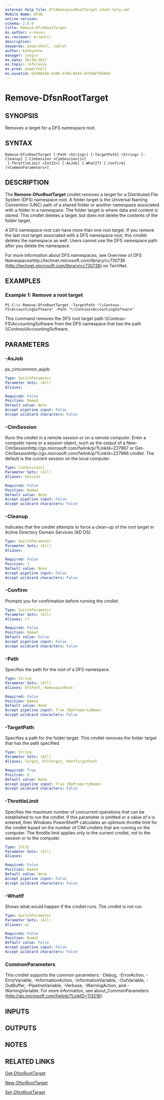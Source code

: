 ```yaml
---
external help file: DfsNamespaceRootTarget.cdxml-help.xml
Module Name: DFSN
online version: 
schema: 2.0.0
title: Remove-DfsnRootTarget
ms.author: v-kaunu
ms.reviewer: brianlic
description: 
keywords: powershell, cmdlet
author: Kateyanne
manager: jasgro
ms.date: 10/30/2017
ms.topic: reference
ms.prod: powershell
ms.assetid: E84B8448-420D-4784-B444-EFFDAFFB5069
---
```


# Remove-DfsnRootTarget

## SYNOPSIS
Removes a target for a DFS namespace root.

## SYNTAX

```
Remove-DfsnRootTarget [-Path <String>] [-TargetPath] <String> [-Cleanup] [-CimSession <CimSession[]>]
 [-ThrottleLimit <Int32>] [-AsJob] [-WhatIf] [-Confirm] [<CommonParameters>]
```

## DESCRIPTION
The **Remove-DfsnRootTarget** cmdlet removes a target for a Distributed File System (DFS) namespace root.
A folder target is the Universal Naming Convention (UNC) path of a shared folder or another namespace associated with a folder in a namespace.
The folder target is where data and content is stored.
This cmdlet deletes a target, but does not delete the contents of the folder target.

A DFS namespace root can have more than one root target.
If you remove the last root target associated with a DFS namespace root, this cmdlet deletes the namespace as well.
Users cannot use the DFS namespace path after you delete the namespace.

For more information about DFS namespaces, see Overview of DFS Namespaceshttp://technet.microsoft.com/library/cc730736 (http://technet.microsoft.com/library/cc730736) on TechNet.

## EXAMPLES

### Example 1: Remove a root target
```
PS C:\> Remove-DfsnRootTarget -TargetPath "\\Contoso-FS\AccountingSoftware" -Path "\\Contoso\AccountingSoftware"
```

This command removes the DFS root target path \\\\Contoso-FS\AccountingSoftware from the DFS namespace that has the path \\\\Contoso\AccountingSoftware.

## PARAMETERS

### -AsJob
ps_cimcommon_asjob

```yaml
Type: SwitchParameter
Parameter Sets: (All)
Aliases: 

Required: False
Position: Named
Default value: None
Accept pipeline input: False
Accept wildcard characters: False
```

### -CimSession
Runs the cmdlet in a remote session or on a remote computer.
Enter a computer name or a session object, such as the output of a New-CimSessionhttp://go.microsoft.com/fwlink/p/?LinkId=227967 or Get-CimSessionhttp://go.microsoft.com/fwlink/p/?LinkId=227966 cmdlet.
The default is the current session on the local computer.

```yaml
Type: CimSession[]
Parameter Sets: (All)
Aliases: Session

Required: False
Position: Named
Default value: None
Accept pipeline input: False
Accept wildcard characters: False
```

### -Cleanup
Indicates that the cmdlet attempts to force a clean-up of the root target in Active Directory Domain Services (AD DS).

```yaml
Type: SwitchParameter
Parameter Sets: (All)
Aliases: 

Required: False
Position: 1
Default value: None
Accept pipeline input: False
Accept wildcard characters: False
```

### -Confirm
Prompts you for confirmation before running the cmdlet.

```yaml
Type: SwitchParameter
Parameter Sets: (All)
Aliases: cf

Required: False
Position: Named
Default value: False
Accept pipeline input: False
Accept wildcard characters: False
```

### -Path
Specifies the path for the root of a DFS namespace.

```yaml
Type: String
Parameter Sets: (All)
Aliases: DfsPath, NamespaceRoot

Required: False
Position: Named
Default value: None
Accept pipeline input: True (ByPropertyName)
Accept wildcard characters: False
```

### -TargetPath
Specifies a path for the folder target.
This cmdlet removes the folder target that has the path specified.

```yaml
Type: String
Parameter Sets: (All)
Aliases: Target, DfsTarget, RootTargetPath

Required: True
Position: 0
Default value: None
Accept pipeline input: True (ByPropertyName)
Accept wildcard characters: False
```

### -ThrottleLimit
Specifies the maximum number of concurrent operations that can be established to run the cmdlet.
If this parameter is omitted or a value of `0` is entered, then Windows PowerShell® calculates an optimum throttle limit for the cmdlet based on the number of CIM cmdlets that are running on the computer.
The throttle limit applies only to the current cmdlet, not to the session or to the computer.

```yaml
Type: Int32
Parameter Sets: (All)
Aliases: 

Required: False
Position: Named
Default value: None
Accept pipeline input: False
Accept wildcard characters: False
```

### -WhatIf
Shows what would happen if the cmdlet runs.
The cmdlet is not run.

```yaml
Type: SwitchParameter
Parameter Sets: (All)
Aliases: wi

Required: False
Position: Named
Default value: False
Accept pipeline input: False
Accept wildcard characters: False
```

### CommonParameters
This cmdlet supports the common parameters: -Debug, -ErrorAction, -ErrorVariable, -InformationAction, -InformationVariable, -OutVariable, -OutBuffer, -PipelineVariable, -Verbose, -WarningAction, and -WarningVariable. For more information, see about_CommonParameters (http://go.microsoft.com/fwlink/?LinkID=113216).

## INPUTS

## OUTPUTS

## NOTES

## RELATED LINKS

[Get-DfsnRootTarget](./Get-DfsnRootTarget.md)

[New-DfsnRootTarget](./New-DfsnRootTarget.md)

[Set-DfsnRootTarget](./Set-DfsnRootTarget.md)

